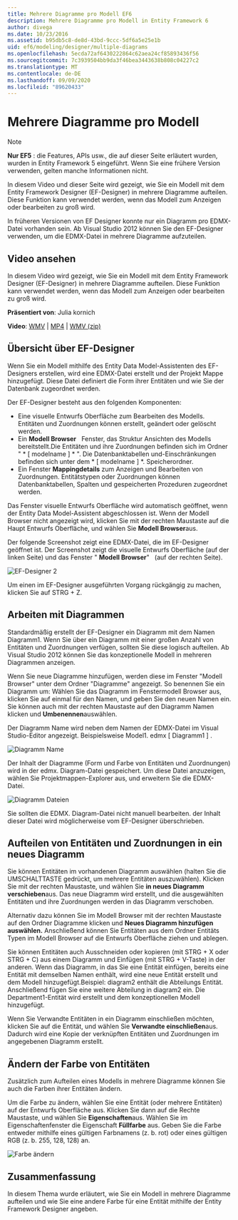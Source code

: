 ```yaml
---
title: Mehrere Diagramme pro Modell EF6
description: Mehrere Diagramme pro Modell in Entity Framework 6
author: divega
ms.date: 10/23/2016
ms.assetid: b95db5c8-de8d-43bd-9ccc-5df6a5e25e1b
uid: ef6/modeling/designer/multiple-diagrams
ms.openlocfilehash: 5ecda72af6430222864c62aea24cf85893436f56
ms.sourcegitcommit: 7c3939504bb9da3f46bea3443638b808c04227c2
ms.translationtype: MT
ms.contentlocale: de-DE
ms.lasthandoff: 09/09/2020
ms.locfileid: "89620433"
---
```

# <a name="multiple-diagrams-per-model"></a>Mehrere Diagramme pro Modell
> [!NOTE]
> **Nur EF5** : die Features, APIs usw., die auf dieser Seite erläutert wurden, wurden in Entity Framework 5 eingeführt. Wenn Sie eine frühere Version verwenden, gelten manche Informationen nicht.

In diesem Video und dieser Seite wird gezeigt, wie Sie ein Modell mit dem Entity Framework Designer (EF-Designer) in mehrere Diagramme aufteilen. Diese Funktion kann verwendet werden, wenn das Modell zum Anzeigen oder bearbeiten zu groß wird.

In früheren Versionen von EF Designer konnte nur ein Diagramm pro EDMX-Datei vorhanden sein. Ab Visual Studio 2012 können Sie den EF-Designer verwenden, um die EDMX-Datei in mehrere Diagramme aufzuteilen.

## <a name="watch-the-video"></a>Video ansehen
In diesem Video wird gezeigt, wie Sie ein Modell mit dem Entity Framework Designer (EF-Designer) in mehrere Diagramme aufteilen. Diese Funktion kann verwendet werden, wenn das Modell zum Anzeigen oder bearbeiten zu groß wird.

**Präsentiert von**: Julia kornich

**Video**: [WMV](https://download.microsoft.com/download/5/C/2/5C2B52AB-5532-426F-B078-1E253341B5FA/HDI-ITPro-MSDN-winvideo-multiplediagrams.wmv)  |  [MP4](https://download.microsoft.com/download/5/C/2/5C2B52AB-5532-426F-B078-1E253341B5FA/HDI-ITPro-MSDN-mp4video-multiplediagrams.m4v)  |  [WMV (zip)](https://download.microsoft.com/download/5/C/2/5C2B52AB-5532-426F-B078-1E253341B5FA/HDI-ITPro-MSDN-winvideo-multiplediagrams.zip)

## <a name="ef-designer-overview"></a>Übersicht über EF-Designer

Wenn Sie ein Modell mithilfe des Entity Data Model-Assistenten des EF-Designers erstellen, wird eine EDMX-Datei erstellt und der Projekt Mappe hinzugefügt. Diese Datei definiert die Form ihrer Entitäten und wie Sie der Datenbank zugeordnet werden.

Der EF-Designer besteht aus den folgenden Komponenten:

-   Eine visuelle Entwurfs Oberfläche zum Bearbeiten des Modells. Entitäten und Zuordnungen können erstellt, geändert oder gelöscht werden.
-   Ein **Modell Browser**   Fenster, das Struktur Ansichten des Modells bereitstellt.Die Entitäten und ihre Zuordnungen befinden sich im Ordner " * \[ modelname \] * ". Die Datenbanktabellen und-Einschränkungen befinden sich unter dem * \[ modelname \] *. Speicherordner.
-   Ein Fenster **Mappingdetails** zum Anzeigen und Bearbeiten von Zuordnungen. Entitätstypen oder Zuordnungen können Datenbanktabellen, Spalten und gespeicherten Prozeduren zugeordnet werden. 

Das Fenster visuelle Entwurfs Oberfläche wird automatisch geöffnet, wenn der Entity Data Model-Assistent abgeschlossen ist. Wenn der Modell Browser nicht angezeigt wird, klicken Sie mit der rechten Maustaste auf die Haupt Entwurfs Oberfläche, und wählen Sie **Modell Browser**aus.

Der folgende Screenshot zeigt eine EDMX-Datei, die im EF-Designer geöffnet ist. Der Screenshot zeigt die visuelle Entwurfs Oberfläche (auf der linken Seite) und das Fenster " **Modell Browser**"   (auf der rechten Seite).

![EF-Designer 2](~/ef6/media/efdesigner2.png)

Um einen im EF-Designer ausgeführten Vorgang rückgängig zu machen, klicken Sie auf STRG + Z.

## <a name="working-with-diagrams"></a>Arbeiten mit Diagrammen

Standardmäßig erstellt der EF-Designer ein Diagramm mit dem Namen Diagramm1. Wenn Sie über ein Diagramm mit einer großen Anzahl von Entitäten und Zuordnungen verfügen, sollten Sie diese logisch aufteilen. Ab Visual Studio 2012 können Sie das konzeptionelle Modell in mehreren Diagrammen anzeigen.   

Wenn Sie neue Diagramme hinzufügen, werden diese im Fenster "Modell Browser" unter dem Ordner "Diagramme" angezeigt. So benennen Sie ein Diagramm um: Wählen Sie das Diagramm im Fenstermodell Browser aus, klicken Sie auf einmal für den Namen, und geben Sie den neuen Namen ein. Sie können auch mit der rechten Maustaste auf den Diagramm Namen klicken und **Umbenennen**auswählen.

Der Diagramm Name wird neben dem Namen der EDMX-Datei im Visual Studio-Editor angezeigt. Beispielsweise Model1. edmx \[ Diagramm1 \] .

![Diagramm Name](~/ef6/media/diagramname.png)

Der Inhalt der Diagramme (Form und Farbe von Entitäten und Zuordnungen) wird in der edmx. Diagram-Datei gespeichert. Um diese Datei anzuzeigen, wählen Sie Projektmappen-Explorer aus, und erweitern Sie die EDMX-Datei. 

![Diagramm Dateien](~/ef6/media/diagramfiles.png)

Sie sollten die EDMX. Diagram-Datei nicht manuell bearbeiten. der Inhalt dieser Datei wird möglicherweise vom EF-Designer überschrieben.
 
## <a name="splitting-entities-and-associations-into-a-new-diagram"></a>Aufteilen von Entitäten und Zuordnungen in ein neues Diagramm

Sie können Entitäten im vorhandenen Diagramm auswählen (halten Sie die UMSCHALTTASTE gedrückt, um mehrere Entitäten auszuwählen). Klicken Sie mit der rechten Maustaste, und wählen Sie **in neues Diagramm verschieben**aus. Das neue Diagramm wird erstellt, und die ausgewählten Entitäten und ihre Zuordnungen werden in das Diagramm verschoben.

Alternativ dazu können Sie im Modell Browser mit der rechten Maustaste auf den Ordner Diagramme klicken und **Neues Diagramm hinzufügen auswählen.** Anschließend können Sie Entitäten aus dem Ordner Entitäts Typen im Modell Browser auf die Entwurfs Oberfläche ziehen und ablegen.

Sie können Entitäten auch Ausschneiden oder kopieren (mit STRG + X oder STRG + C) aus einem Diagramm und Einfügen (mit STRG + V-Taste) in der anderen. Wenn das Diagramm, in das Sie eine Entität einfügen, bereits eine Entität mit demselben Namen enthält, wird eine neue Entität erstellt und dem Modell hinzugefügt.Beispiel: diagram2 enthält die Abteilungs Entität. Anschließend fügen Sie eine weitere Abteilung in diagram2 ein. Die Department1-Entität wird erstellt und dem konzeptionellen Modell hinzugefügt.   

Wenn Sie Verwandte Entitäten in ein Diagramm einschließen möchten, klicken Sie auf die Entität, und wählen Sie **Verwandte einschließen**aus. Dadurch wird eine Kopie der verknüpften Entitäten und Zuordnungen im angegebenen Diagramm erstellt.

## <a name="changing-the-color-of-entities"></a>Ändern der Farbe von Entitäten

Zusätzlich zum Aufteilen eines Modells in mehrere Diagramme können Sie auch die Farben ihrer Entitäten ändern.

Um die Farbe zu ändern, wählen Sie eine Entität (oder mehrere Entitäten) auf der Entwurfs Oberfläche aus. Klicken Sie dann auf die Rechte Maustaste, und wählen Sie **Eigenschaften**aus. Wählen Sie im Eigenschaftenfenster die Eigenschaft **Füllfarbe** aus. Geben Sie die Farbe entweder mithilfe eines gültigen Farbnamens (z. b. rot) oder eines gültigen RGB (z. b. 255, 128, 128) an. 

![Farbe ändern](~/ef6/media/color.png)

## <a name="summary"></a>Zusammenfassung

In diesem Thema wurde erläutert, wie Sie ein Modell in mehrere Diagramme aufteilen und wie Sie eine andere Farbe für eine Entität mithilfe der Entity Framework Designer angeben. 
